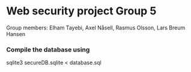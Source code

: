 # Web security project Group 5

Group members: Elham Tayebi, Axel Nåsell, Rasmus Olsson, Lars Breum Hansen

### Compile the database using

sqlite3 secureDB.sqlite < database.sql
